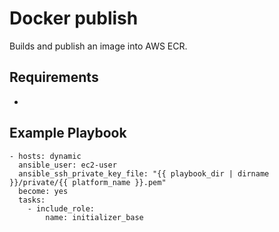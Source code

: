 # Docker publish

Builds and publish an image into AWS ECR.

## Requirements

* 

## Example Playbook

    - hosts: dynamic
      ansible_user: ec2-user
      ansible_ssh_private_key_file: "{{ playbook_dir | dirname }}/private/{{ platform_name }}.pem"
      become: yes
      tasks:
        - include_role: 
            name: initializer_base
